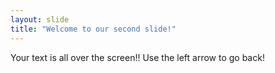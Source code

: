 ```yaml
---
layout: slide
title: "Welcome to our second slide!"
---
```

Your text is all over the screen!!
Use the left arrow to go back!
